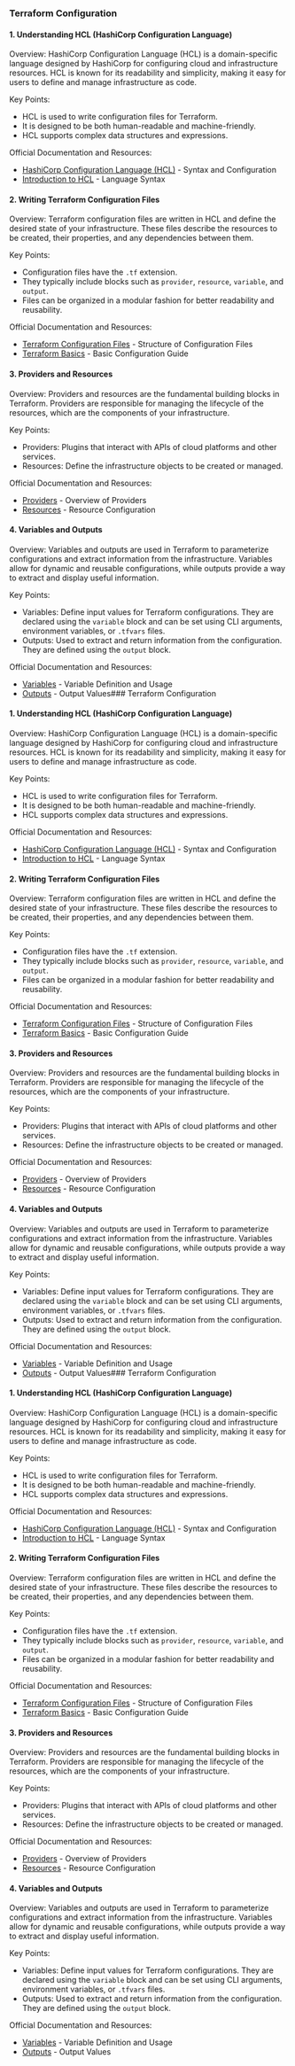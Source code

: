### Terraform Configuration

#### 1. Understanding HCL (HashiCorp Configuration Language)

Overview:
HashiCorp Configuration Language (HCL) is a domain-specific language designed by HashiCorp for configuring cloud and infrastructure resources. HCL is known for its readability and simplicity, making it easy for users to define and manage infrastructure as code.

Key Points:

- HCL is used to write configuration files for Terraform.
- It is designed to be both human-readable and machine-friendly.
- HCL supports complex data structures and expressions.

Official Documentation and Resources:

- [HashiCorp Configuration Language (HCL)](https://www.terraform.io/docs/language/syntax/configuration.html) - Syntax and Configuration
- [Introduction to HCL](https://www.terraform.io/docs/language/syntax.html) - Language Syntax

#### 2. Writing Terraform Configuration Files

Overview:
Terraform configuration files are written in HCL and define the desired state of your infrastructure. These files describe the resources to be created, their properties, and any dependencies between them.

Key Points:

- Configuration files have the `.tf` extension.
- They typically include blocks such as `provider`, `resource`, `variable`, and `output`.
- Files can be organized in a modular fashion for better readability and reusability.

Official Documentation and Resources:

- [Terraform Configuration Files](https://www.terraform.io/docs/language/files.html) - Structure of Configuration Files
- [Terraform Basics](https://learn.hashicorp.com/collections/terraform/cli) - Basic Configuration Guide

#### 3. Providers and Resources

Overview:
Providers and resources are the fundamental building blocks in Terraform. Providers are responsible for managing the lifecycle of the resources, which are the components of your infrastructure.

Key Points:

- Providers: Plugins that interact with APIs of cloud platforms and other services.
- Resources: Define the infrastructure objects to be created or managed.

Official Documentation and Resources:

- [Providers](https://www.terraform.io/docs/language/providers/index.html) - Overview of Providers
- [Resources](https://www.terraform.io/docs/language/resources/index.html) - Resource Configuration

#### 4. Variables and Outputs

Overview:
Variables and outputs are used in Terraform to parameterize configurations and extract information from the infrastructure. Variables allow for dynamic and reusable configurations, while outputs provide a way to extract and display useful information.

Key Points:

- Variables: Define input values for Terraform configurations. They are declared using the `variable` block and can be set using CLI arguments, environment variables, or `.tfvars` files.
- Outputs: Used to extract and return information from the configuration. They are defined using the `output` block.

Official Documentation and Resources:

- [Variables](https://www.terraform.io/docs/language/values/variables.html) - Variable Definition and Usage
- [Outputs](https://www.terraform.io/docs/language/values/outputs.html) - Output Values### Terraform Configuration

#### 1. Understanding HCL (HashiCorp Configuration Language)

Overview:
HashiCorp Configuration Language (HCL) is a domain-specific language designed by HashiCorp for configuring cloud and infrastructure resources. HCL is known for its readability and simplicity, making it easy for users to define and manage infrastructure as code.

Key Points:

- HCL is used to write configuration files for Terraform.
- It is designed to be both human-readable and machine-friendly.
- HCL supports complex data structures and expressions.

Official Documentation and Resources:

- [HashiCorp Configuration Language (HCL)](https://www.terraform.io/docs/language/syntax/configuration.html) - Syntax and Configuration
- [Introduction to HCL](https://www.terraform.io/docs/language/syntax.html) - Language Syntax

#### 2. Writing Terraform Configuration Files

Overview:
Terraform configuration files are written in HCL and define the desired state of your infrastructure. These files describe the resources to be created, their properties, and any dependencies between them.

Key Points:

- Configuration files have the `.tf` extension.
- They typically include blocks such as `provider`, `resource`, `variable`, and `output`.
- Files can be organized in a modular fashion for better readability and reusability.

Official Documentation and Resources:

- [Terraform Configuration Files](https://www.terraform.io/docs/language/files.html) - Structure of Configuration Files
- [Terraform Basics](https://learn.hashicorp.com/collections/terraform/cli) - Basic Configuration Guide

#### 3. Providers and Resources

Overview:
Providers and resources are the fundamental building blocks in Terraform. Providers are responsible for managing the lifecycle of the resources, which are the components of your infrastructure.

Key Points:

- Providers: Plugins that interact with APIs of cloud platforms and other services.
- Resources: Define the infrastructure objects to be created or managed.

Official Documentation and Resources:

- [Providers](https://www.terraform.io/docs/language/providers/index.html) - Overview of Providers
- [Resources](https://www.terraform.io/docs/language/resources/index.html) - Resource Configuration

#### 4. Variables and Outputs

Overview:
Variables and outputs are used in Terraform to parameterize configurations and extract information from the infrastructure. Variables allow for dynamic and reusable configurations, while outputs provide a way to extract and display useful information.

Key Points:

- Variables: Define input values for Terraform configurations. They are declared using the `variable` block and can be set using CLI arguments, environment variables, or `.tfvars` files.
- Outputs: Used to extract and return information from the configuration. They are defined using the `output` block.

Official Documentation and Resources:

- [Variables](https://www.terraform.io/docs/language/values/variables.html) - Variable Definition and Usage
- [Outputs](https://www.terraform.io/docs/language/values/outputs.html) - Output Values### Terraform Configuration

#### 1. Understanding HCL (HashiCorp Configuration Language)

Overview:
HashiCorp Configuration Language (HCL) is a domain-specific language designed by HashiCorp for configuring cloud and infrastructure resources. HCL is known for its readability and simplicity, making it easy for users to define and manage infrastructure as code.

Key Points:

- HCL is used to write configuration files for Terraform.
- It is designed to be both human-readable and machine-friendly.
- HCL supports complex data structures and expressions.

Official Documentation and Resources:

- [HashiCorp Configuration Language (HCL)](https://www.terraform.io/docs/language/syntax/configuration.html) - Syntax and Configuration
- [Introduction to HCL](https://www.terraform.io/docs/language/syntax.html) - Language Syntax

#### 2. Writing Terraform Configuration Files

Overview:
Terraform configuration files are written in HCL and define the desired state of your infrastructure. These files describe the resources to be created, their properties, and any dependencies between them.

Key Points:

- Configuration files have the `.tf` extension.
- They typically include blocks such as `provider`, `resource`, `variable`, and `output`.
- Files can be organized in a modular fashion for better readability and reusability.

Official Documentation and Resources:

- [Terraform Configuration Files](https://www.terraform.io/docs/language/files.html) - Structure of Configuration Files
- [Terraform Basics](https://learn.hashicorp.com/collections/terraform/cli) - Basic Configuration Guide

#### 3. Providers and Resources

Overview:
Providers and resources are the fundamental building blocks in Terraform. Providers are responsible for managing the lifecycle of the resources, which are the components of your infrastructure.

Key Points:

- Providers: Plugins that interact with APIs of cloud platforms and other services.
- Resources: Define the infrastructure objects to be created or managed.

Official Documentation and Resources:

- [Providers](https://www.terraform.io/docs/language/providers/index.html) - Overview of Providers
- [Resources](https://www.terraform.io/docs/language/resources/index.html) - Resource Configuration

#### 4. Variables and Outputs

Overview:
Variables and outputs are used in Terraform to parameterize configurations and extract information from the infrastructure. Variables allow for dynamic and reusable configurations, while outputs provide a way to extract and display useful information.

Key Points:

- Variables: Define input values for Terraform configurations. They are declared using the `variable` block and can be set using CLI arguments, environment variables, or `.tfvars` files.
- Outputs: Used to extract and return information from the configuration. They are defined using the `output` block.

Official Documentation and Resources:

- [Variables](https://www.terraform.io/docs/language/values/variables.html) - Variable Definition and Usage
- [Outputs](https://www.terraform.io/docs/language/values/outputs.html) - Output Values
